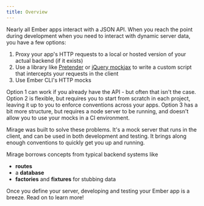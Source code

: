 ```yaml
---
title: Overview
---
```


Nearly all Ember apps interact with a JSON API. When you reach the point during development when you need to interact with dynamic server data, you have a few options:

  1. Proxy your app's HTTP requests to a local or hosted version of your actual backend (if it exists)
  2. Use a library like [Pretender]() or [jQuery mockjax]() to write a custom script that intercepts your requests in the client
  3. Use Ember CLI's HTTP mocks

Option 1 can work if you already have the API - but often that isn't the case. Option 2 is flexible, but requires you to start from scratch in each project, leaving it up to you to enforce conventions across your apps. Option 3 has a bit more structure, but requires a node server to be running, and doesn't allow you to use your mocks in a CI environment.

Mirage was built to solve these problems. It's a mock server that runs in the client, and can be used in both development and testing. It brings along enough conventions to quickly get you up and running.

Mirage borrows concepts from typical backend systems like

  - **routes**
  - a **database**
  - **factories** and **fixtures** for stubbing data

Once you define your server, developing and testing your Ember app is a breeze. Read on to learn more!
